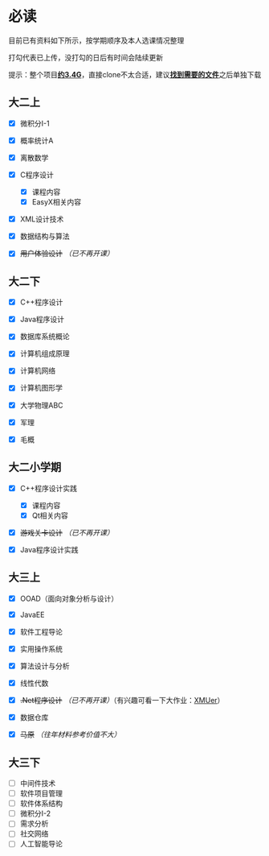 # 必读

目前已有资料如下所示，按学期顺序及本人选课情况整理

打勾代表已上传，没打勾的日后有时间会陆续更新

提示：整个项目<u>**约3.4G**</u>，直接clone不太合适，建议<u>**找到需要的文件**</u>之后单独下载

## 大二上

- [x] 微积分I-1

- [x] 概率统计A

- [x] 离散数学

- [x] C程序设计
  - [x] 课程内容
  - [x] EasyX相关内容
- [x] XML设计技术

- [x] 数据结构与算法

- [x] ~~用户体验设计~~  *（已不再开课）*



## 大二下

- [x] C++程序设计

- [x] Java程序设计

- [x] 数据库系统概论

- [x] 计算机组成原理

- [x] 计算机网络

- [x] 计算机图形学

- [x] 大学物理ABC

- [x] 军理

- [x] 毛概



## 大二小学期

- [x] C++程序设计实践
  - [x] 课程内容
  - [x] Qt相关内容
- [x] ~~游戏关卡设计~~ *（已不再开课）*
- [x] Java程序设计实践



## 大三上

- [x] OOAD（面向对象分析与设计）
- [x] JavaEE
- [x] 软件工程导论
- [x] 实用操作系统
- [x] 算法设计与分析
- [x] 线性代数
- [x] ~~.Net程序设计~~  *（已不再开课）*（有兴趣可看一下大作业：[XMUer](https://github.com/529106896/XMUer)）
- [x] 数据仓库
- [x] ~~马原~~ *（往年材料参考价值不大）*



## 大三下

- [ ] 中间件技术
- [ ] 软件项目管理
- [ ] 软件体系结构
- [ ] 微积分I-2
- [ ] 需求分析
- [ ] 社交网络
- [ ] 人工智能导论
